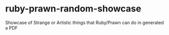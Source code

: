 # ruby-prawn-random-showcase
Showcase of Strange or Artistic things that Ruby/Prawn can do in generated a PDF
